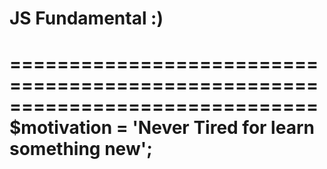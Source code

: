 # JS Fundamental :)
==============================================================================
              $motivation = 'Never Tired for learn something new';
==============================================================================

                                                                             
